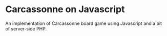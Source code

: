 # Carcassonne on Javascript

An implementation of Carcassonne board game using Javascript and a bit of server-side PHP.
